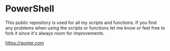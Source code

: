 # PowerShell
This public repository is used for all my scripts and functions. If you find any problems when using the scripts or functions let me know or feel free to fork it since it's always room for improvements.

https://gonjer.com
